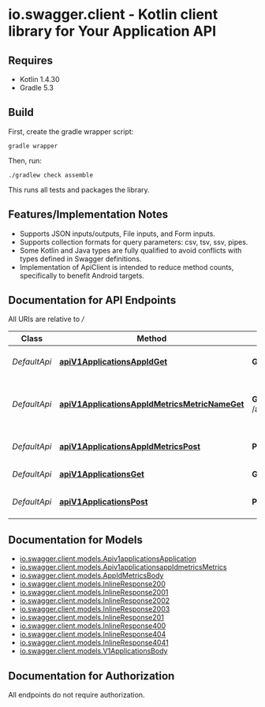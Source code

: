 # io.swagger.client - Kotlin client library for Your Application API

## Requires

* Kotlin 1.4.30
* Gradle 5.3

## Build

First, create the gradle wrapper script:

```
gradle wrapper
```

Then, run:

```
./gradlew check assemble
```

This runs all tests and packages the library.

## Features/Implementation Notes

* Supports JSON inputs/outputs, File inputs, and Form inputs.
* Supports collection formats for query parameters: csv, tsv, ssv, pipes.
* Some Kotlin and Java types are fully qualified to avoid conflicts with types defined in Swagger definitions.
* Implementation of ApiClient is intended to reduce method counts, specifically to benefit Android targets.

<a name="documentation-for-api-endpoints"></a>
## Documentation for API Endpoints

All URIs are relative to */*

Class | Method | HTTP request | Description
------------ | ------------- | ------------- | -------------
*DefaultApi* | [**apiV1ApplicationsAppIdGet**](docs/DefaultApi.md#apiv1applicationsappidget) | **GET** /api/v1/applications/{app_id} | Get an application by ID
*DefaultApi* | [**apiV1ApplicationsAppIdMetricsMetricNameGet**](docs/DefaultApi.md#apiv1applicationsappidmetricsmetricnameget) | **GET** /api/v1/applications/{app_id}/metrics/{metric_name} | Get metrics for a specific metric of an application
*DefaultApi* | [**apiV1ApplicationsAppIdMetricsPost**](docs/DefaultApi.md#apiv1applicationsappidmetricspost) | **POST** /api/v1/applications/{app_id}/metrics | Add metrics for an application
*DefaultApi* | [**apiV1ApplicationsGet**](docs/DefaultApi.md#apiv1applicationsget) | **GET** /api/v1/applications | Get a list of applications
*DefaultApi* | [**apiV1ApplicationsPost**](docs/DefaultApi.md#apiv1applicationspost) | **POST** /api/v1/applications | Create a new application

<a name="documentation-for-models"></a>
## Documentation for Models

 - [io.swagger.client.models.Apiv1applicationsApplication](docs/Apiv1applicationsApplication.md)
 - [io.swagger.client.models.Apiv1applicationsappIdmetricsMetrics](docs/Apiv1applicationsappIdmetricsMetrics.md)
 - [io.swagger.client.models.AppIdMetricsBody](docs/AppIdMetricsBody.md)
 - [io.swagger.client.models.InlineResponse200](docs/InlineResponse200.md)
 - [io.swagger.client.models.InlineResponse2001](docs/InlineResponse2001.md)
 - [io.swagger.client.models.InlineResponse2002](docs/InlineResponse2002.md)
 - [io.swagger.client.models.InlineResponse2003](docs/InlineResponse2003.md)
 - [io.swagger.client.models.InlineResponse201](docs/InlineResponse201.md)
 - [io.swagger.client.models.InlineResponse400](docs/InlineResponse400.md)
 - [io.swagger.client.models.InlineResponse404](docs/InlineResponse404.md)
 - [io.swagger.client.models.InlineResponse4041](docs/InlineResponse4041.md)
 - [io.swagger.client.models.V1ApplicationsBody](docs/V1ApplicationsBody.md)

<a name="documentation-for-authorization"></a>
## Documentation for Authorization

All endpoints do not require authorization.
